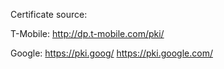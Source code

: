 Certificate source:

T-Mobile:
http://dp.t-mobile.com/pki/

Google:
https://pki.goog/
https://pki.google.com/



